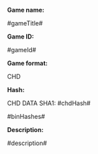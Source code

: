 ﻿**Game name:**

#gameTitle#

**Game ID:**

#gameId#

**Game format:**

CHD

**Hash:**

CHD DATA SHA1: #chdHash#

#binHashes#

**Description:**

#description#
